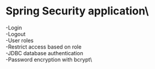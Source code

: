 # Spring Security application\

-Login\
-Logout\
-User roles\
-Restrict access based on role\
-JDBC database authentication\
-Password encryption with bcrypt\
